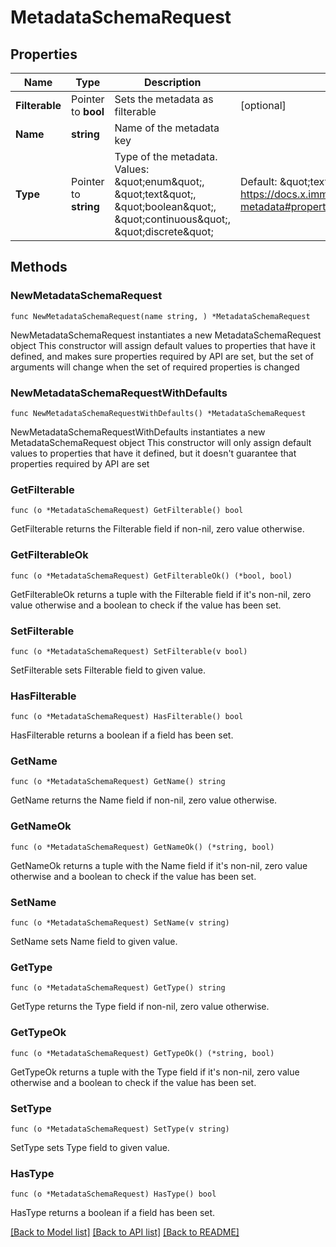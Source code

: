 # MetadataSchemaRequest

## Properties

Name | Type | Description | Notes
------------ | ------------- | ------------- | -------------
**Filterable** | Pointer to **bool** | Sets the metadata as filterable | [optional] 
**Name** | **string** | Name of the metadata key | 
**Type** | Pointer to **string** | Type of the metadata. Values: \&quot;enum\&quot;, \&quot;text\&quot;, \&quot;boolean\&quot;, \&quot;continuous\&quot;, \&quot;discrete\&quot; | Default: \&quot;text\&quot;. Src: https://docs.x.immutable.com/immutable/docs/asset-metadata#property-type-mapping | [optional] 

## Methods

### NewMetadataSchemaRequest

`func NewMetadataSchemaRequest(name string, ) *MetadataSchemaRequest`

NewMetadataSchemaRequest instantiates a new MetadataSchemaRequest object
This constructor will assign default values to properties that have it defined,
and makes sure properties required by API are set, but the set of arguments
will change when the set of required properties is changed

### NewMetadataSchemaRequestWithDefaults

`func NewMetadataSchemaRequestWithDefaults() *MetadataSchemaRequest`

NewMetadataSchemaRequestWithDefaults instantiates a new MetadataSchemaRequest object
This constructor will only assign default values to properties that have it defined,
but it doesn't guarantee that properties required by API are set

### GetFilterable

`func (o *MetadataSchemaRequest) GetFilterable() bool`

GetFilterable returns the Filterable field if non-nil, zero value otherwise.

### GetFilterableOk

`func (o *MetadataSchemaRequest) GetFilterableOk() (*bool, bool)`

GetFilterableOk returns a tuple with the Filterable field if it's non-nil, zero value otherwise
and a boolean to check if the value has been set.

### SetFilterable

`func (o *MetadataSchemaRequest) SetFilterable(v bool)`

SetFilterable sets Filterable field to given value.

### HasFilterable

`func (o *MetadataSchemaRequest) HasFilterable() bool`

HasFilterable returns a boolean if a field has been set.

### GetName

`func (o *MetadataSchemaRequest) GetName() string`

GetName returns the Name field if non-nil, zero value otherwise.

### GetNameOk

`func (o *MetadataSchemaRequest) GetNameOk() (*string, bool)`

GetNameOk returns a tuple with the Name field if it's non-nil, zero value otherwise
and a boolean to check if the value has been set.

### SetName

`func (o *MetadataSchemaRequest) SetName(v string)`

SetName sets Name field to given value.


### GetType

`func (o *MetadataSchemaRequest) GetType() string`

GetType returns the Type field if non-nil, zero value otherwise.

### GetTypeOk

`func (o *MetadataSchemaRequest) GetTypeOk() (*string, bool)`

GetTypeOk returns a tuple with the Type field if it's non-nil, zero value otherwise
and a boolean to check if the value has been set.

### SetType

`func (o *MetadataSchemaRequest) SetType(v string)`

SetType sets Type field to given value.

### HasType

`func (o *MetadataSchemaRequest) HasType() bool`

HasType returns a boolean if a field has been set.


[[Back to Model list]](../README.md#documentation-for-models) [[Back to API list]](../README.md#documentation-for-api-endpoints) [[Back to README]](../README.md)


